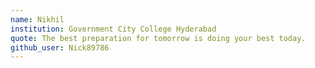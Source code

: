 ```yaml
---
name: Nikhil 
institution: Government City College Hyderabad
quote: The best preparation for tomorrow is doing your best today.
github_user: Nick89786
---
```

